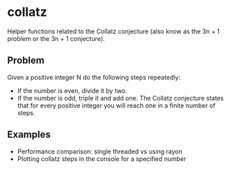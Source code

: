 # collatz
Helper functions related to the Collatz conjecture (also know as the 3n + 1 problem or the 3n + 1 conjecture).
## Problem
Given a positive integer N do the following steps repeatedly:
- If the number is even, divide it by two.
- If the number is odd, triple it and add one.
The Collatz conjecture states that for every positive integer you will reach one in a finite number of steps.

## Examples
- Performance comparison: single threaded vs using rayon
- Plotting collatz steps in the console for a specified number